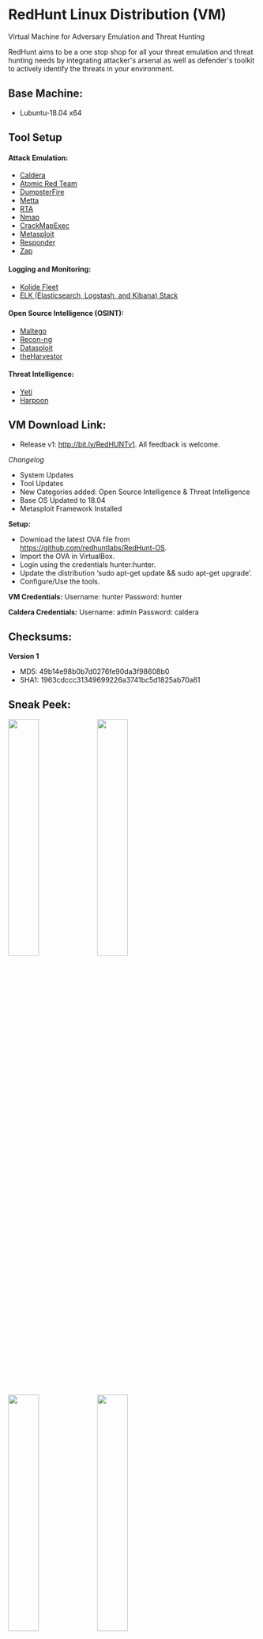 # RedHunt Linux Distribution (VM)
Virtual Machine for Adversary Emulation and Threat Hunting

RedHunt aims to be a one stop shop for all your threat emulation and threat hunting needs by integrating attacker's arsenal as well as defender's toolkit to actively identify the threats in your environment.

## Base Machine: 
* Lubuntu-18.04 x64

## Tool Setup
#### Attack Emulation:
* [Caldera](https://github.com/mitre/caldera)
* [Atomic Red Team](https://github.com/redcanaryco/atomic-red-team)
* [DumpsterFire](https://github.com/TryCatchHCF/DumpsterFire)
* [Metta](https://github.com/uber-common/metta)
* [RTA](https://github.com/endgameinc/RTA)
* [Nmap](https://nmap.org/download.html)
* [CrackMapExec](https://github.com/byt3bl33d3r/CrackMapExec)
* [Metasploit](https://github.com/rapid7/metasploit-framework)
* [Responder](https://github.com/lgandx/Responder)
* [Zap](https://www.zaproxy.org/)

#### Logging and Monitoring:
* [Kolide Fleet](https://github.com/kolide/fleet)
* [ELK (Elasticsearch, Logstash, and Kibana) Stack](https://www.elastic.co/elk-stack)

#### Open Source Intelligence (OSINT):
* [Maltego](https://www.paterva.com/web7/buy/maltego-clients/maltego-ce.php)
* [Recon-ng](https://bitbucket.org/LaNMaSteR53/recon-ng)
* [Datasploit](https://github.com/DataSploit/datasploit)
* [theHarvestor](https://github.com/laramies/theHarvester)

#### Threat Intelligence:
* [Yeti](https://github.com/yeti-platform/yeti)
* [Harpoon](https://github.com/Te-k/harpoon)

## VM Download Link: 
* Release v1: http://bit.ly/RedHUNTv1. All feedback is welcome.

*Changelog*
* System Updates
* Tool Updates
* New Categories added: Open Source Intelligence & Threat Intelligence
* Base OS Updated to 18.04
* Metasploit Framework Installed

**Setup:**
* Download the latest OVA file from https://github.com/redhuntlabs/RedHunt-OS.
* Import the OVA in VirtualBox.
* Login using the credentials hunter:hunter.
* Update the distribution ‘sudo apt-get update && sudo apt-get upgrade’.
* Configure/Use the tools.

**VM Credentials:**
Username: hunter
Password: hunter

**Caldera Credentials:**
Username: admin 
Password: caldera 

## Checksums: 
**Version 1**
* MD5: 49b14e98b0b7d0276fe90da3f98608b0
* SHA1: 1963cdccc31349699226a3741bc5d1825ab70a61

## Sneak Peek:
<img src="https://github.com/redhuntlabs/RedHunt-OS/blob/master/Login.jpg" width="35%"> <img src="https://github.com/redhuntlabs/RedHunt-OS/blob/master/Caldera.jpg" width="35%"> <img src="https://github.com/redhuntlabs/RedHunt-OS/blob/master/Kolide.jpg" width="35%">
<img src="https://github.com/redhuntlabs/RedHunt-OS/blob/master/Yeti.jpg" width="35%">

## To-Do:
- [ ] Integrate Memory Forensics and Analysis Framework
- [x] Integrate Threat Intelligence Frameworks
- [x] Integrate OSINT Frameworks

## Website:
* http://redhuntlabs.com

## Twitter:
* https://twitter.com/redhuntlabs

## Facebook:
* https://www.facebook.com/redhunt.labs.7

## References:
* https://cyberwardog.blogspot.in/2017/02/setting-up-pentesting-i-mean-threat_98.html
* https://jordanpotti.com/2018/02/16/elk-osquery-kolide-fleet-love/

